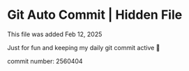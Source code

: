 # Git Auto Commit | Hidden File

This file was added Feb 12, 2025

Just for fun and keeping my daily git commit active 🤪

commit number: 2560404
